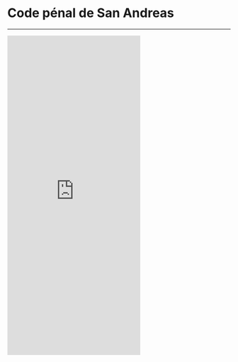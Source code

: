# Code pénal de San Andreas

---

<iframe src="https://docs.google.com/document/d/e/2PACX-1vSo5bfRQrb7xTdWPPoQX35Rxb5C4q01hGVBmt48i-0anYK_JmGDigVvq13kHNKCiu8YkwICV6Lczv1Y/pub?embedded=true" frameborder="0" height="720" allowfullscreen="true" mozallowfullscreen="true" webkitallowfullscreen="true"></iframe>




